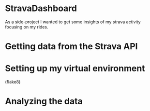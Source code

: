 # StravaDashboard

As a side-project I wanted to get some insights of my strava activity focusing on my rides.

# Getting data from the Strava API

# Setting up my virtual environment
(flake8)

# Analyzing the data
